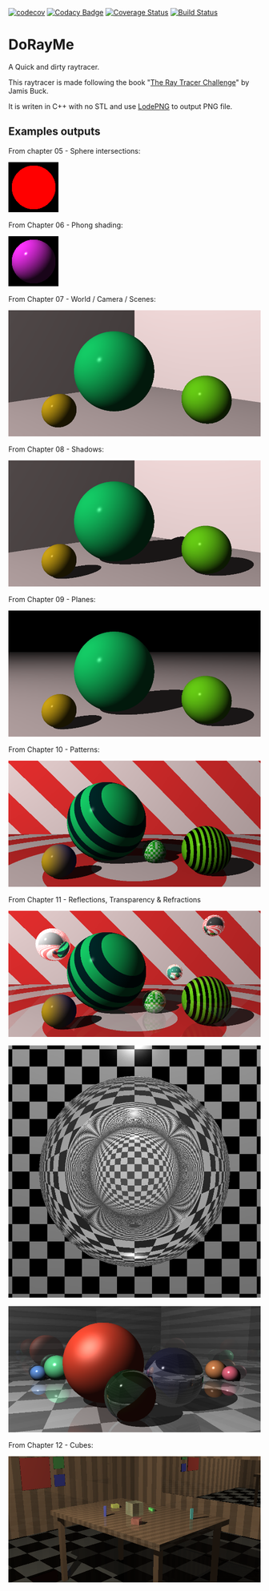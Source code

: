 [![codecov](https://codecov.io/gh/Godzil/DoRayMe/branch/master/graph/badge.svg)](https://codecov.io/gh/Godzil/DoRayMe) [![Codacy Badge](https://api.codacy.com/project/badge/Grade/66339747e4a843719cba29cf5e31ff90)](https://www.codacy.com/manual/Godzil/DoRayMe?utm_source=github.com&amp;utm_medium=referral&amp;utm_content=Godzil/DoRayMe&amp;utm_campaign=Badge_Grade) [![Coverage Status](https://coveralls.io/repos/github/Godzil/DoRayMe/badge.svg?branch=master)](https://coveralls.io/github/Godzil/DoRayMe?branch=master) [![Build Status](https://travis-ci.org/Godzil/DoRayMe.svg?branch=master)](https://travis-ci.org/Godzil/DoRayMe)

DoRayMe
=======

A Quick and dirty raytracer.


This raytracer is made following the book "[The Ray Tracer Challenge](https://pragprog.com/book/jbtracer/the-ray-tracer-challenge)" by Jamis Buck.

It is writen in C++ with no STL and use [LodePNG](https://github.com/lvandeve/lodepng) to output PNG file.


Examples outputs
----------------

From chapter 05 - Sphere intersections:

![Chapter 5 rendering test](output/ch5_test.png)

From Chapter 06 - Phong shading:

![Chapter 6 rendering test](output/ch6_test.png)

From Chapter 07 - World / Camera / Scenes:

![Chapter 7 rendering test](output/ch7_test.png)

From Chapter 08 - Shadows:

![Chapter 8 rendering test](output/ch8_test.png)

From Chapter 09 - Planes:

![Chapter 9 rendering test](output/ch9_test.png)

From Chapter 10 - Patterns:

![Chapter 10 rendering test](output/ch10_test.png)

From Chapter 11 - Reflections, Transparency & Refractions

![Chapter 11 reflections rendering test](output/ch11_reflection.png)

![Chapter 11 refraction rendering test](output/ch11_refraction.png)

![Chapter 11 rendering test](output/ch11_test.png)

From Chapter 12 - Cubes:

![Chapter 12 rendering test](output/ch12_test.png)